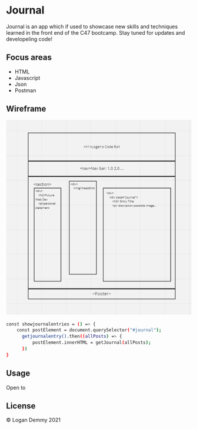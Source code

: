 # Journal
Journal is an app which if used to showcase new skills and techniques learned in the front end of the C47 bootcamp. Stay tuned for updates and developeling code!

## Focus areas
* HTML
* Javascript
* Json
* Postman

## Wireframe
![wireframe](./images/Wireframe.png)

```bash
const showjournalentries = () => {
    const postElement = document.querySelector("#journal");
      getjournalentry().then((allPosts) => {
          postElement.innerHTML = getJournal(allPosts);
      })
}

```

## Usage
Open to 

## License
&copy; Logan Demmy 2021